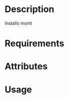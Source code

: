 Description
===========
Installs monit

Requirements
============

Attributes
==========

Usage
=====

